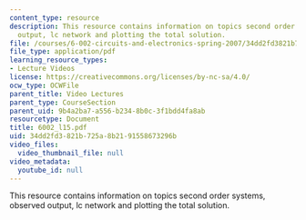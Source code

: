 ```yaml
---
content_type: resource
description: This resource contains information on topics second order systems, observed
  output, lc network and plotting the total solution.
file: /courses/6-002-circuits-and-electronics-spring-2007/34dd2fd3821b725a8b2191558673296b_6002_l15.pdf
file_type: application/pdf
learning_resource_types:
- Lecture Videos
license: https://creativecommons.org/licenses/by-nc-sa/4.0/
ocw_type: OCWFile
parent_title: Video Lectures
parent_type: CourseSection
parent_uid: 9b4a2ba7-a556-b234-8b0c-3f1bdd4fa8ab
resourcetype: Document
title: 6002_l15.pdf
uid: 34dd2fd3-821b-725a-8b21-91558673296b
video_files:
  video_thumbnail_file: null
video_metadata:
  youtube_id: null
---
```

This resource contains information on topics second order systems, observed output, lc network and plotting the total solution.